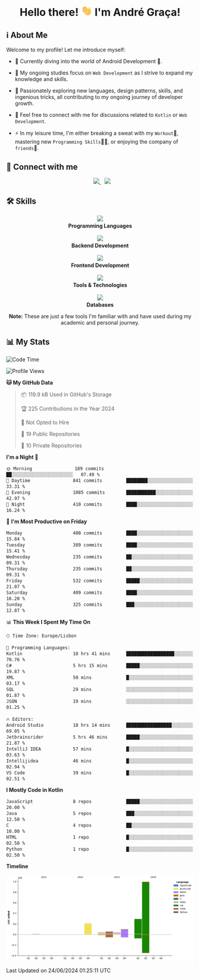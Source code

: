 <h1 align="center">Hello there! <img src="https://raw.githubusercontent.com/ABSphreak/ABSphreak/master/gifs/Hi.gif" width="30"> I'm André Graça!</h1>

## ℹ️ About Me

Welcome to my profile! Let me introduce myself:

- 🔭 Currently diving into the world of Android Development 📱.

- 🌱 My ongoing studies focus on `Web Development` as I strive to expand my knowledge and skills.
 
- 🚀 Passionately exploring new languages, design patterns, skills, and ingenious tricks, all contributing to my ongoing journey of developer growth.

- 💬 Feel free to connect with me for discussions related to `Kotlin` or `Web Development`.

- ⚡ In my leisure time, I'm either breaking a sweat with my `Workout`💪, mastering new `Programming Skills`👨‍💻, or enjoying the company of `friends`👥.

## 🤝 Connect with me

<p align="center">
  <a style="margin-left: 10px;" target="_blank" href="mailto:sindrome.gracinha@gmail.com">
    <img width="50px" src="https://play-lh.googleusercontent.com/KSuaRLiI_FlDP8cM4MzJ23ml3og5Hxb9AapaGTMZ2GgR103mvJ3AAnoOFz1yheeQBBI">
  </a>
  <a style="margin-left: 10px;" target="_blank" href="https://twitter.com/Andre_Graca3">
    <img src="https://skillicons.dev/icons?i=twitter">
  </a>
</p>

## 🛠️ Skills

<div align="center">
  <p align="center">
    <img src="https://skillicons.dev/icons?i=kotlin,java,js,ts,python,c&perline=6" /><br/>
    <b>Programming Languages</b><br/><br/>
    <img src="https://skillicons.dev/icons?i=spring,nodejs,express&perline=5" /><br/>
    <b>Backend Development</b><br/><br/>
    <img src="https://skillicons.dev/icons?i=react,nextjs,html,css,bootstrap,tailwind&perline=6" /><br/>
    <b>Frontend Development</b><br/><br/>
    <img src="https://skillicons.dev/icons?i=docker,linux,bash,git,github,androidstudio,jenkins,postman&perline=9" /><br/>
    <b>Tools & Technologies</b><br/><br/>
    <img src="https://skillicons.dev/icons?i=postgres,mongodb&perline=2" /><br/>
    <b>Databases</b>
  </p> 
  <p align="center"><b>Note:</b> These are just a few tools I'm familiar with and have used during my academic and personal journey.</p>
</div>

## 📊 My Stats

<!--START_SECTION:waka-->
![Code Time](http://img.shields.io/badge/Code%20Time-1%2C244%20hrs%2056%20mins-blue)

![Profile Views](http://img.shields.io/badge/Profile%20Views-0-blue)

**🐱 My GitHub Data** 

> 📦 119.9 kB Used in GitHub's Storage 
 > 
> 🏆 225 Contributions in the Year 2024
 > 
> 🚫 Not Opted to Hire
 > 
> 📜 19 Public Repositories 
 > 
> 🔑 10 Private Repositories 
 > 
**I'm a Night 🦉** 

```text
🌞 Morning                189 commits         ██░░░░░░░░░░░░░░░░░░░░░░░   07.49 % 
🌆 Daytime                841 commits         ████████░░░░░░░░░░░░░░░░░   33.31 % 
🌃 Evening                1085 commits        ███████████░░░░░░░░░░░░░░   42.97 % 
🌙 Night                  410 commits         ████░░░░░░░░░░░░░░░░░░░░░   16.24 % 
```
📅 **I'm Most Productive on Friday** 

```text
Monday                   400 commits         ████░░░░░░░░░░░░░░░░░░░░░   15.84 % 
Tuesday                  389 commits         ████░░░░░░░░░░░░░░░░░░░░░   15.41 % 
Wednesday                235 commits         ██░░░░░░░░░░░░░░░░░░░░░░░   09.31 % 
Thursday                 235 commits         ██░░░░░░░░░░░░░░░░░░░░░░░   09.31 % 
Friday                   532 commits         █████░░░░░░░░░░░░░░░░░░░░   21.07 % 
Saturday                 409 commits         ████░░░░░░░░░░░░░░░░░░░░░   16.20 % 
Sunday                   325 commits         ███░░░░░░░░░░░░░░░░░░░░░░   12.87 % 
```


📊 **This Week I Spent My Time On** 

```text
🕑︎ Time Zone: Europe/Lisbon

💬 Programming Languages: 
Kotlin                   18 hrs 41 mins      ██████████████████░░░░░░░   70.76 % 
C#                       5 hrs 15 mins       █████░░░░░░░░░░░░░░░░░░░░   19.87 % 
XML                      50 mins             █░░░░░░░░░░░░░░░░░░░░░░░░   03.17 % 
SQL                      29 mins             ░░░░░░░░░░░░░░░░░░░░░░░░░   01.87 % 
JSON                     19 mins             ░░░░░░░░░░░░░░░░░░░░░░░░░   01.25 % 

🔥 Editors: 
Android Studio           18 hrs 14 mins      █████████████████░░░░░░░░   69.05 % 
Jetbrainsrider           5 hrs 46 mins       █████░░░░░░░░░░░░░░░░░░░░   21.87 % 
IntelliJ IDEA            57 mins             █░░░░░░░░░░░░░░░░░░░░░░░░   03.63 % 
Intellijidea             46 mins             █░░░░░░░░░░░░░░░░░░░░░░░░   02.94 % 
VS Code                  39 mins             █░░░░░░░░░░░░░░░░░░░░░░░░   02.51 % 
```

**I Mostly Code in Kotlin** 

```text
JavaScript               8 repos             █████░░░░░░░░░░░░░░░░░░░░   20.00 % 
Java                     5 repos             ███░░░░░░░░░░░░░░░░░░░░░░   12.50 % 
C                        4 repos             ██░░░░░░░░░░░░░░░░░░░░░░░   10.00 % 
HTML                     1 repo              █░░░░░░░░░░░░░░░░░░░░░░░░   02.50 % 
Python                   1 repo              █░░░░░░░░░░░░░░░░░░░░░░░░   02.50 % 
```



**Timeline**

![Lines of Code chart](https://raw.githubusercontent.com/AndreGraca3/AndreGraca3/main/assets/bar_graph.png)


 Last Updated on 24/06/2024 01:25:11 UTC
<!--END_SECTION:waka-->
